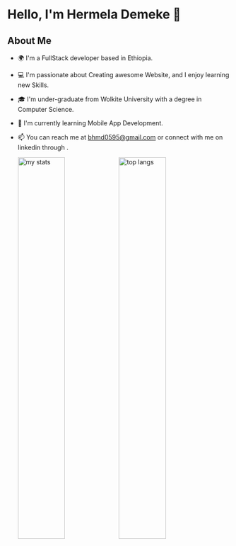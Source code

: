 # Hello, I'm Hermela Demeke 👋

## About Me
- 🌍 I'm a FullStack developer based in Ethiopia.
- 💻 I'm passionate about Creating awesome Website, and I enjoy learning new Skills.
- 🎓 I'm under-graduate from Wolkite University with a degree in Computer Science.
- 🌱 I'm currently learning Mobile App Development.
- 📫 You can reach me at bhmd0595@gmail.com or connect with me on linkedin through .

  <img alt="my stats " align="left" width="47%" src="https://github-readme-stats.vercel.app/api?username=HermelaDemeke&show_icons=true&theme=radical"/>
  <img alt="top langs " align="left" width="47%" src="https://github-readme-stats.vercel.app/api/top-langs/?username=HermelaDemeke&layout=compact"/>
  



